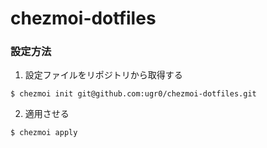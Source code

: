 # chezmoi-dotfiles

### 設定方法

1. 設定ファイルをリポジトリから取得する
```
$ chezmoi init git@github.com:ugr0/chezmoi-dotfiles.git
```

2. 適用させる
```
$ chezmoi apply
```